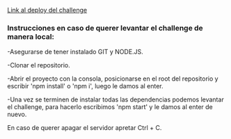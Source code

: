 <a href='https://challenge-asanteit.vercel.app/'>Link al deploy del challenge</a>

<h3>Instrucciones en caso de querer levantar el challenge de manera local:</h3>

<p>-Asegurarse de tener instalado GIT y NODE.JS.</p>
<p>-Clonar el repositorio.</p>
<p>-Abrir el proyecto con la consola, posicionarse en el root del repositorio y escribir 'npm install' o 'npm i', luego le damos al enter.</p>
<p>-Una vez se terminen de instalar todas las dependencias podemos levantar el challenge, para hacerlo escribimos 'npm start' y le damos al enter de nuevo.</p>

<p>En caso de querer apagar el servidor apretar Ctrl + C.</p>


